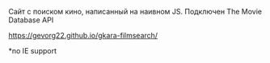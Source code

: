 Сайт с поиском кино, написанный на наивном JS. Подключен The Movie Database API

https://gevorg22.github.io/gkara-filmsearch/

*no IE support
